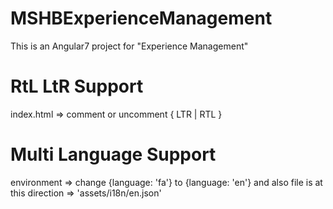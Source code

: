 # MSHBExperienceManagement

This is an Angular7 project for "Experience Management"


# RtL LtR Support

 index.html => comment or uncomment {  LTR |  RTL }
 
 
# Multi Language Support

environment => change {language: 'fa'} to {language: 'en'}
and also file is at this direction => 'assets/i18n/en.json'
